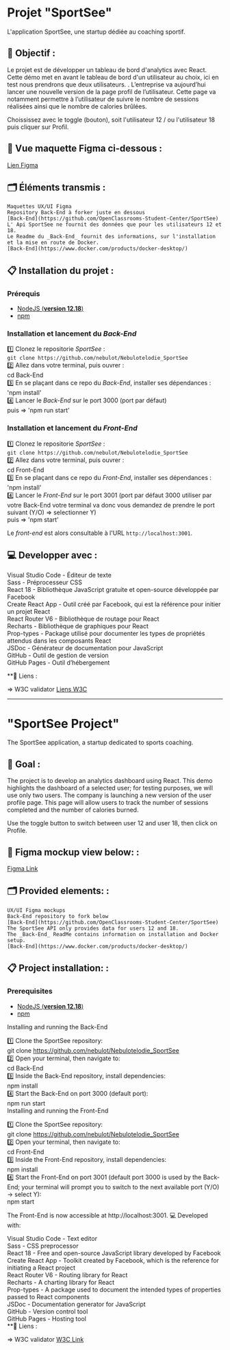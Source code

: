 # Projet "SportSee" </br>

L'application SportSee, une startup dédiée au coaching sportif.

## 🎯 Objectif : </br>

Le projet est de développer un tableau de bord d'analytics avec React.
Cette démo met en avant le tableau de bord d'un utilisateur au choix, ici en test nous prendrons que deux utilisateurs. .
L’entreprise va aujourd’hui lancer une nouvelle version de la page profil de l’utilisateur. Cette page va notamment permettre à l’utilisateur de suivre le nombre de sessions réalisées ainsi que le nombre de calories brûlées.

Choississez avec le toggle (bouton), soit l'utilisateur 12 / ou l'utilisateur 18 puis cliquer sur Profil.

## 📱 Vue maquette Figma ci-dessous : </br>

[Lien Figma](https://www.figma.com/design/BMomGVZqLZb811mDMShpLu/UI-design-Sportify-FR?node-id=0-1&p=f&t=Z9RwXQsRR5o0TR4p-0)

## 🗂️ Éléments transmis : </br>

    Maquettes UX/UI Figma
    Repository Back-End à forker juste en dessous
    [Back-End](https://github.com/OpenClassrooms-Student-Center/SportSee)
    L' Api SportSee ne fournit des données que pour les utilisateurs 12 et 18.
    Le Readme du _Back-End_ fournit des informations, sur l'installation et la mise en route de Docker.
    [Back-End](https://www.docker.com/products/docker-desktop/)

## 📋 Installation du projet : </br>

### Prérequis

- [NodeJS (**version 12.18**)](https://nodejs.org/en/)
- [npm](https://www.npmjs.com/)

### Installation et lancement du _Back-End_

1️⃣ Clonez le repositorie _SportSee_ :</br>
`git clone https://github.com/nebulot/Nebulotelodie_SportSee`</br>
2️⃣ Allez dans votre terminal, puis ouvrer :</br>
cd Back-End</br>
3️⃣ En se plaçant dans ce repo du _Back-End_, installer ses dépendances :</br>
'npm install'</br>
4️⃣ Lancer le _Back-End_ sur le port 3000 (port par défaut)</br>
puis => 'npm run start'</br>

### Installation et lancement du _Front-End_

1️⃣ Clonez le repositorie _SportSee_ :</br>
`git clone https://github.com/nebulot/Nebulotelodie_SportSee`</br>
2️⃣ Allez dans votre terminal, puis ouvrer :</br>
cd Front-End</br>
3️⃣ En se plaçant dans ce repo du _Front-End_, installer ses dépendances : </br>'npm install'</br>
4️⃣ Lancer le _Front-End_ sur le port 3001 (port par défaut 3000 utiliser par votre Back-End votre terminal va donc vous demandez de prendre le port suivant (Y/O) => selectionner Y)</br>
puis => 'npm start'</br>

Le _front-end_ est alors consultable à l'URL `http://localhost:3001`.

## 💻 Developper avec : </br>

Visual Studio Code - Éditeur de texte</br>
Sass - Préprocesseur CSS</br>
React 18 - Bibliothèque JavaScript gratuite et open-source développée par Facebook</br>
Create React App - Outil créé par Facebook, qui est la référence pour initier un projet React</br>
React Router V6 - Bibliothèque de routage pour React</br>
Recharts - Bibliothèque de graphiques pour React</br>
Prop-types - Package utilisé pour documenter les types de propriétés attendus dans les composants React</br>
JSDoc - Générateur de documentation pour JavaScript</br>
GitHub - Outil de gestion de version</br>
GitHub Pages - Outil d’hébergement</br>

\*\*🔗 Liens : </br>

=> W3C validator
[Liens W3C](https://validator.w3.org/nu/?doc=https%3A%2F%2Fnebulot.github.io%2FNebulotelodie_SportSee%2F)

---

# "SportSee Project" </br>

The SportSee application, a startup dedicated to sports coaching.

## 🎯 Goal : </br>

The project is to develop an analytics dashboard using React.
This demo highlights the dashboard of a selected user; for testing purposes, we will use only two users.
The company is launching a new version of the user profile page. This page will allow users to track the number of sessions completed and the number of calories burned.

Use the toggle button to switch between user 12 and user 18, then click on Profile.

## 📱 Figma mockup view below: : </br>

[Figma Link](https://www.figma.com/design/BMomGVZqLZb811mDMShpLu/UI-design-Sportify-FR?node-id=0-1&p=f&t=Z9RwXQsRR5o0TR4p-0)

## 🗂️ Provided elements: : </br>

    UX/UI Figma mockups
    Back-End repository to fork below
    [Back-End](https://github.com/OpenClassrooms-Student-Center/SportSee)
    The SportSee API only provides data for users 12 and 18.
    The _Back-End_ ReadMe contains information on installation and Docker setup.
    [Back-End](https://www.docker.com/products/docker-desktop/)

## 📋 Project installation: : </br>

### Prerequisites

- [NodeJS (**version 12.18**)](https://nodejs.org/en/)
- [npm](https://www.npmjs.com/)

Installing and running the Back-End

1️⃣ Clone the SportSee repository:</br>
git clone https://github.com/nebulot/Nebulotelodie_SportSee </br>
2️⃣ Open your terminal, then navigate to:</br>
cd Back-End </br>
3️⃣ Inside the Back-End repository, install dependencies: </br>
npm install </br>
4️⃣ Start the Back-End on port 3000 (default port): </br>
npm run start </br>
Installing and running the Front-End </br>

1️⃣ Clone the SportSee repository: </br>
git clone https://github.com/nebulot/Nebulotelodie_SportSee </br>
2️⃣ Open your terminal, then navigate to: </br>
cd Front-End </br>
3️⃣ Inside the Front-End repository, install dependencies: </br>
npm install </br>
4️⃣ Start the Front-End on port 3001 (default port 3000 is used by the Back-End; your terminal will prompt you to switch to the next available port (Y/O) → select Y):</br>
npm start</br>

The Front-End is now accessible at http://localhost:3001.
💻 Developed with: </br>

Visual Studio Code - Text editor </br>
Sass - CSS preprocessor </br>
React 18 - Free and open-source JavaScript library developed by Facebook</br>
Create React App - Toolkit created by Facebook, which is the reference for initiating a React project </br>
React Router V6 - Routing library for React</br>
Recharts - A charting library for React</br>
Prop-types - A package used to document the intended types of properties passed to React components </br>
JSDoc - Documentation generator for JavaScript </br>
GitHub - Version control tool </br>
GitHub Pages - Hosting tool </br>
\*\*🔗 Liens : </br>

=> W3C validator
[ W3C Link](https://validator.w3.org/nu/?doc=https%3A%2F%2Fnebulot.github.io%2FNebulotelodie_SportSee%2F)
